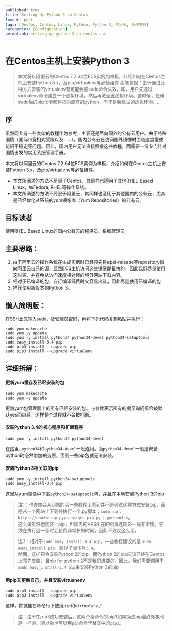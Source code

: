 ```yaml
---
published: true
title: Setting Up Python 3 on Centos
layout: post
tags: [DevOps, Centos, Linux, Python, Python 3, 阿里云, 系统管理]
categories: [Configuration]
permalink: setting-up-python-3-on-centos-chs
---
```

# 在Centos主机上安装Python 3

> 本文将以阿里云的Centos 7.2 64位ECS实例为样板，介绍如何在Centos主机上安装Python 3.x，及pip/virtualenv等必备组件
> 高能警报：由于通过此种方式安装的virtualenv有可能会被sudo命令失效，即，用户先通过virtualenv命令建立一个虚拟环境，然后再激活此虚拟环境。这时候，任何sudo后的pip命令都将指向原有的python，而不是新建立的虚拟环境……

## 序

虽然网上有一些类似的教程作为参考，主要还是面向国外的公有云用户。由于特殊国情（国际带宽相对受限以及……），国内公有云在访问国外镜像时面临速度慢或访问不稳定等问题。因此，国内用户无法直接照搬这些教程，而需要一份专门针对国情出发的实用系统管理手册。

本文将以阿里云的Centos 7.2 64位ECS实例为样板，介绍如何在Centos主机上安装Python 3.x，及pip/virtualenv等必备组件。
* 本文所阐述的方法不局限于Centos，其同样也适用于其他RHEL-Based Linux，如Fedora, RHEL等操作系统。
* 本文所阐述的方法不局限于阿里云，其同样也适用于其他国内的公有云，尤其是已经优化过系统的yum镜像库（Yum Repositories）的公有云。

## 目标读者

使用RHEL-Based Linux的国内公有云的程序员、系统管理员。

## 主要思路：
1. 由于阿里云的操作系统在生成实例时已经预先将epel-release等repository指向阿里云自己的源，显然ECS主机访问这些镜像是最快的，因此我们尽量使用这些源，并避免从访问速度相对慢的境外网站下载内容。
2. 相对于已编译的包，自行编译既费时又容易出错，因此尽量使用已编译的包
3. 推荐使用新版本的Python 3。

## 懒人简明版：

在SSH上先输入`sudo`，及管理员密码，再将下列代码复制粘贴并执行：

    sudo yum makecache
    sudo yum -y update
    sudo yum -y install python34 python34-devel python34-setuptools
    sudo easy_install-3.4 pip
    sudo pip3 install --upgrade pip
    sudo pip3 install --upgrade virtualenv


## 详细拆解：

#### 更新yum缓存及已经安装的包

    sudo yum makecache
    sudo yum -y update

更新yum包管理器上的所有已经安装的包。`-y`参数表示所有的提示询问都会被默认yes而继续，这样整个过程就不会被打断。

#### 安装Python 3.4的核心程序和扩展程序

    sudo yum -y install python34 python34-devel 

在这里, `python34`和`python34-devel`一般连用。而`python34-devel`一般是安装python时必然附加的选项，否则一些pip包就无法安装。


#### 安装Python 3相关联的pip

    sudo yum -y install python34-setuptools
    sudo easy_install-3.4 pip

这里从yum镜像中下载`python34-setuptools`包，并且在本地安装Python 3的pip    
    
> 注1：也许你会从网站的另一些教程上看到并不是通过这种方式安装pip，而是从一个网站上下载并执行一个.py脚本：`sudo curl https://bootstrap.pypa.io/get-pip.py | python3.4`。<br />
> 这么做虽然也能装上pip，但国内的VPS所在的机房连国外一般非常慢，导致在执行这一条时会花费非常长的时间，因此不建议这么用。


> 注2：相对于`sudo easy_install-3.4 pip`，一些教程建议的是 `sudo easy_install pip`，漏掉了版本号`3.4`。<br />
> 然而，这样只会安装Python 2的pip。而Python 2的pip应该已经在Centos上预先安装，且pip for python 2不是我们想要的。因此，我们需要调用于`sudo easy_install-3.4 pip`来安装Python 3的pip


#### 用pip去更新自己，并且安装virtuanenv

    sudo pip3 install --upgrade pip
    sudo pip3 install --upgrade virtualenv

这样，你就能在命令行下使用`pip`和`virtualenv`了

> 注：由于在pip3成功安装后，这两个条命令的pip3如果换成pip最终效果也是一样的，所以你也可以用`pip`命令代替其中的`pip3`。
